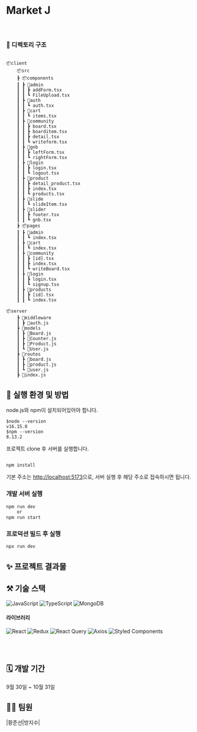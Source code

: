 # Market J

###

<br>

### 📁 디렉토리 구조

```

📦client
    📦src
    ┣ 📦components
    ┃ ┣ 📂admin
    ┃ ┃ ┣ addForm.tsx
    ┃ ┃ ┗ FileUpload.tsx
    ┃ ┣ 📂auth
    ┃ ┃ ┗ auth.tsx
    ┃ ┣ 📂cart
    ┃ ┃ ┗ items.tsx
    ┃ ┣ 📂community
    ┃ ┃ ┣ board.tsx
    ┃ ┃ ┣ boarditem.tsx
    ┃ ┃ ┣ detail.tsx
    ┃ ┃ ┗ writeform.tsx
    ┃ ┣ 📂gnb
    ┃ ┃ ┣ leftForm.tsx
    ┃ ┃ ┗ rightForm.tsx
    ┃ ┣ 📂login
    ┃ ┃ ┣ login.tsx
    ┃ ┃ ┗ logout.tsx
    ┃ ┣ 📂product
    ┃ ┃ ┣ detail_product.tsx
    ┃ ┃ ┣ index.tsx
    ┃ ┃ ┗ products.tsx
    ┃ ┣ 📂slide
    ┃ ┃ ┗ slideItem.tsx
    ┃ ┣ 📂slider
    ┃ ┃ ┣ footer.tsx
    ┃ ┃ ┗ gnb.tsx
    ┣ 📦pages
    ┃ ┣ 📂admin
    ┃ ┃ ┗ index.tsx
    ┃ ┣ 📂cart
    ┃ ┃ ┗ index.tsx
    ┃ ┣ 📂community
    ┃ ┃ ┣ [id].tsx
    ┃ ┃ ┣ index.tsx
    ┃ ┃ ┗ writeBoard.tsx
    ┃ ┣ 📂login
    ┃ ┃ ┣ login.tsx
    ┃ ┃ ┗ signup.tsx
    ┃ ┣ 📂products
    ┃ ┃ ┣ [id].tsx
    ┃ ┃ ┗ index.tsx

📦server
    ┣ 📂middleware
    ┃ ┣ 📜auth.js
    ┣ 📂models
    ┃ ┣ 📜Board.js
    ┃ ┣ 📜Counter.js
    ┃ ┣ 📜Product.js
    ┃ ┗ 📜User.js
    ┣ 📂routes
    ┃ ┣ 📜board.js
    ┃ ┣ 📜product.js
    ┃ ┗ 📜user.js
    ┣ 📜index.js
```

## 📃 실행 환경 및 방법

node.js와 npm이 설치되어있어야 합니다.

```
$node --version
v16.15.0
$npm --version
8.13.2
```

프로젝트 clone 후 서버를 실행합니다.

```

npm install
```

기본 주소는 [http://localhost:5173](http://localhost:4000)으로, 서버 실행 후 해당 주소로 접속하시면 됩니다.

### 개발 서버 실행

```bash
npm run dev
    or
npm run start
```

### 프로덕션 빌드 후 실행

```bash
npx run dev
```

## ✨ 프로젝트 결과물

## ⚒️ 기술 스택

![JavaScript](https://img.shields.io/badge/javascript-%23323330.svg?style=for-the-badge&logo=javascript&logoColor=%23F7DF1E)
![TypeScript](https://img.shields.io/badge/typescript-%23007ACC.svg?style=for-the-badge&logo=typescript&logoColor=white)
![MongoDB](https://img.shields.io/badge/MongoDB-%234ea94b.svg?style=for-the-badge&logo=mongodb&logoColor=white)

#### 라이브러리

![React](https://img.shields.io/badge/react-61DAFB?style=for-the-badge&logo=react&logoColor=black)
![Redux](https://img.shields.io/badge/redux-%23593d88.svg?style=for-the-badge&logo=redux&logoColor=white)
![React Query](https://img.shields.io/badge/-React%20Query-FF4154?style=for-the-badge&logo=react%20query&logoColor=white)
![Axios](https://img.shields.io/badge/axios-%23323330.svg?style=for-the-badge)
![Styled Components](https://img.shields.io/badge/styled--components-DB7093?style=for-the-badge&logo=styled-components&logoColor=white)

<br>

<table>

</table>

## 🗓️ 개발 기간

9월 30일 ~ 10월 31일

## 🧑‍💻 팀원

|황준선|방지수|
